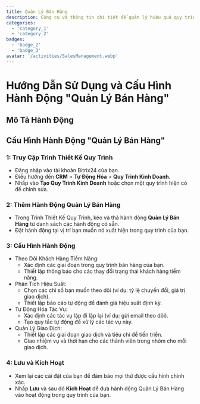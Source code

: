 ```yaml
---
title: Quản Lý Bán Hàng
description: Công cụ và thông tin chi tiết để quản lý hiệu quả quy trình bán hàng của bạn.
categories: 
  - 'category_1'
  - 'category_2'
badges: 
  - 'badge_2'
  - 'badge_3'
avatar: '/activities/SalesManagement.webp'
---
```


# Hướng Dẫn Sử Dụng và Cấu Hình Hành Động "Quản Lý Bán Hàng"

## Mô Tả Hành Động

## **Cấu Hình Hành Động "Quản Lý Bán Hàng"**

### 1: Truy Cập Trình Thiết Kế Quy Trình
- Đăng nhập vào tài khoản Bitrix24 của bạn.
- Điều hướng đến **CRM** > **Tự Động Hóa** > **Quy Trình Kinh Doanh**.
- Nhấp vào **Tạo Quy Trình Kinh Doanh** hoặc chọn một quy trình hiện có để chỉnh sửa.

### 2: Thêm Hành Động Quản Lý Bán Hàng
- Trong Trình Thiết Kế Quy Trình, kéo và thả hành động **Quản Lý Bán Hàng** từ danh sách các hành động có sẵn.
- Đặt hành động tại vị trí bạn muốn nó xuất hiện trong quy trình của bạn.

### 3: Cấu Hình Hành Động
- Theo Dõi Khách Hàng Tiềm Năng:
  - Xác định các giai đoạn trong quy trình bán hàng của bạn.
  - Thiết lập thông báo cho các thay đổi trạng thái khách hàng tiềm năng.
- Phân Tích Hiệu Suất:
  - Chọn các chỉ số bạn muốn theo dõi (ví dụ: tỷ lệ chuyển đổi, giá trị giao dịch).
  - Thiết lập báo cáo tự động để đánh giá hiệu suất định kỳ.
- Tự Động Hóa Tác Vụ:
  - Xác định các tác vụ lặp đi lặp lại (ví dụ: gửi email theo dõi).
  - Tạo quy tắc tự động để xử lý các tác vụ này.
- Quản Lý Giao Dịch:
  - Thiết lập các giai đoạn giao dịch và tiêu chí để tiến triển.
  - Giao nhiệm vụ và thời hạn cho các thành viên trong nhóm cho mỗi giao dịch.

### 4: Lưu và Kích Hoạt
- Xem lại các cài đặt của bạn để đảm bảo mọi thứ được cấu hình chính xác.
- Nhấp **Lưu** và sau đó **Kích Hoạt** để đưa hành động Quản Lý Bán Hàng vào hoạt động trong quy trình của bạn.